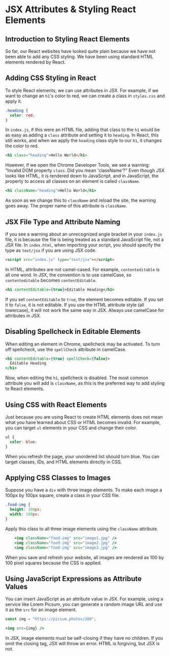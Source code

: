 # JSX Attributes & Styling React Elements

## Introduction to Styling React Elements

So far, our React websites have looked quite plain because we have not been able to add any CSS styling. We have been using standard HTML elements rendered by React.

## Adding CSS Styling in React

To style React elements, we can use attributes in JSX. For example, if we want to change an `h1`'s color to red, we can create a class in `styles.css` and apply it.

```css
.heading {
  color: red;
}
```

In `index.js`, if this were an HTML file, adding that class to the `h1` would be as easy as adding a `class` attribute and setting it to `heading`. In React, this still works, and when we apply the `heading` class style to our `h1`, it changes the color to red.

```html
<h1 class="heading">Hello World</h1>
```

However, if we open the Chrome Developer Tools, we see a warning: "Invalid DOM property `class`. Did you mean 'className'?" Even though JSX looks like HTML, it is rendered down to JavaScript, and in JavaScript, the property to access all classes on an element is called `className`.

```jsx
<h1 className="heading">Hello World</h1>
```

As soon as we change this to `className` and reload the site, the warning goes away. The proper name of this attribute is `className`.

## JSX File Type and Attribute Naming

If you see a warning about an unrecognized angle bracket in your `index.js` file, it is because the file is being treated as a standard JavaScript file, not a JSX file. In `index.html`, when importing your script, you should specify the type as `text/jsx` if you are using JSX code.

```html
<script src="index.js" type="text/jsx"></script>
```

In HTML, attributes are not camel-cased. For example, `contenteditable` is all one word. In JSX, the convention is to use camelCase, so `contenteditable` becomes `contentEditable`.

```jsx
<h1 contentEditable={true}>Editable Heading</h1>
```

If you set `contentEditable` to `true`, the element becomes editable. If you set it to `false`, it is not editable. If you use the HTML attribute style (all lowercase), it will not work the same way in JSX. Always use camelCase for attributes in JSX.

## Disabling Spellcheck in Editable Elements

When editing an element in Chrome, spellcheck may be activated. To turn off spellcheck, use the `spellCheck` attribute in camelCase.

```jsx
<h1 contentEditable={true} spellCheck={false}>
  Editable Heading
</h1>
```

Now, when editing the `h1`, spellcheck is disabled. The most common attribute you will add is `className`, as this is the preferred way to add styling to React elements.

## Using CSS with React Elements

Just because you are using React to create HTML elements does not mean what you have learned about CSS or HTML becomes invalid. For example, you can target `ul` elements in your CSS and change their color.

```css
ul {
  color: blue;
}
```

When you refresh the page, your unordered list should turn blue. You can target classes, IDs, and HTML elements directly in CSS.

## Applying CSS Classes to Images

Suppose you have a `div` with three image elements. To make each image a 100px by 100px square, create a class in your CSS file.

```css
.food-img {
  height: 100px;
  width: 100px;
}
```

Apply this class to all three image elements using the `className` attribute.

```jsx
    <img className="food-img" src="image1.jpg" />
    <img className="food-img" src="image2.jpg" />
    <img className="food-img" src="image3.jpg" />
```

When you save and refresh your website, all images are rendered as 100 by 100 pixel squares because the CSS is applied.

## Using JavaScript Expressions as Attribute Values

You can insert JavaScript as an attribute value in JSX. For example, using a service like Lorem Picsum, you can generate a random image URL and use it as the `src` for an image element.

```js
const img = "https://picsum.photos/200";
```

```jsx
<img src={img} />
```

In JSX, image elements must be self-closing if they have no children. If you omit the closing tag, JSX will throw an error. HTML is forgiving, but JSX is not.
